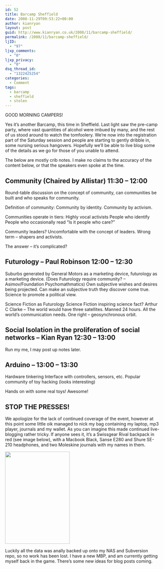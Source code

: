 ```yaml
---
id: 52
title: Barcamp Sheffield
date: 2008-11-29T09:53:22+00:00
author: kianryan
layout: post
guid: http://www.kianryan.co.uk/2008/11/barcamp-sheffield/
permalink: /2008/11/barcamp-sheffield/
ljID:
  - "97"
ljxp_comments:
  - "0"
ljxp_privacy:
  - "0"
dsq_thread_id:
  - "1322425254"
categories:
  - Comment
tags:
  - barcamp
  - sheffield
  - stolen
---
```

<img style="float:right; margin-left: 20px; margin-bottom:20px;" src="http://barcampsheffield.net/wp-content/themes/light/images/bcs-logo-red.gif" alt="" />

GOOD MORNING CAMPERS!

Yes it&#8217;s another Barcamp, this time in Sheffield. Last light saw the pre-camp party, where vast quantities of alcohol were imbued by many, and the rest of us stood around to watch the tomfoolery. We&#8217;re now into the registration part of the Saturday session and people are starting to gently dribble in, some nursing serious hangovers. Hopefully we&#8217;ll be able to live blog some of the details as we go for those of you unable to attend.

The below are mostly crib notes. I make no claims to the accuracy of the content below, or that the speakers even spoke at the time.

<!--more-->

## Community (Chaired by Allistar) 11:30 &#8211; 12:00

Round-table discussion on the concept of community, can communities be built and who speaks for community.

Definition of community: Community by identity. Community by activism.

Communities operate in tiers: Highly vocal activists People who identify People who occasionally read &#8220;Is it people who care?&#8221;

Community leaders? Uncomfortable with the concept of leaders. Wrong term &#8211; shapers and activists.

The answer &#8211; it&#8217;s complicated?

## Futurology &#8211; Paul Robinson 12:00 &#8211; 12:30

Suburbs generated by General Motors as a marketing device, futurology as a marketing device. (Does Futurology require community? &#8211; Asimov/Foundation Psychomathmatics) Own subjective wishes and desires being projected. Can make an subjective truth they discover come true. Science to promote a political view.

Science Fiction as Futurology Science Fiction inspiring science fact? Arthur C Clarke &#8211; The world would have three satellites. Manned 24 hours. All the world&#8217;s communication needs. One right &#8211; geosynchronous orbit.

## Social Isolation in the proliferation of social networks &#8211; Kian Ryan 12:30 &#8211; 13:00

Run my me, I may post up notes later.

## Arduino &#8211; 13:00 &#8211; 13:30

Hardware tinkering Interface with controllers, sensors, etc. Popular community of toy hacking (looks interesting)

Hands on with some real toys! Awesome!

## STOP THE PRESSES!

We apologize for the lack of continued coverage of the event, however at this point some little oik managed to nick my bag containing my laptop, mp3 player, journals and my wallet. As you can imagine this made continued live-blogging rather tricky. If anyone sees it, it&#8217;s a Swissgear Rival backpack in red (see image below), with a Macbook Black, Sanse E280 and Shure SE-210 headphones, and two Moleskine journals with my names in them.

<img class="aligncenter size-medium wp-image-56" title="My Bag" src="http://www.kianryan.co.uk/wp-content/uploads/2008/12/l11071200-211x300.jpg" alt="" width="211" height="300" srcset="http://www.kianryan.co.uk/wp-content/uploads/2008/12/l11071200-211x300.jpg 211w, http://www.kianryan.co.uk/wp-content/uploads/2008/12/l11071200.jpg 422w" sizes="(max-width: 211px) 100vw, 211px" />

Luckily all the data was anally backed up onto my NAS and Subversion repo, so no work has been lost. I have a new MBP, and am currently getting myself back in the game. There&#8217;s some new ideas for blog posts coming.